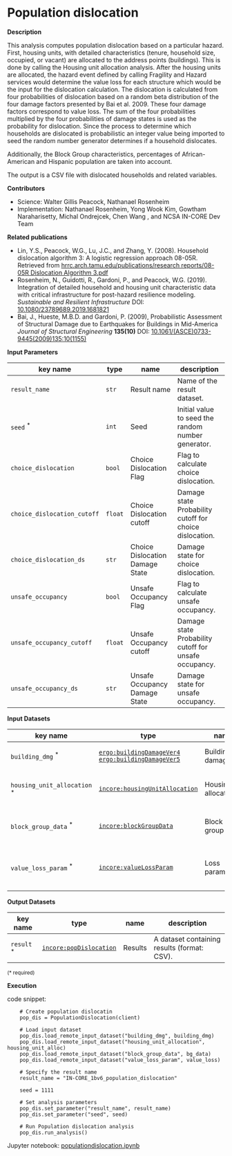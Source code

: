 # Population dislocation

**Description**

This analysis computes population dislocation based on a particular hazard. First, housing units, with detailed characteristics 
(tenure, household size, occupied, or vacant) are allocated to the address points (buildings). This is done by calling the Housing unit allocation analysis.
After the housing units are allocated, the hazard event defined by calling Fragility and Hazard services would determine 
the value loss for each structure which would be the input for the dislocation calculation. The dislocation is calculated 
from four probabilities of dislocation based on a random beta distribution of the four damage factors presented by Bai et al. 2009. 
These four damage factors correspond to value loss. The sum of the four probabilities multiplied by the four probabilities 
of damage states is used as the probability for dislocation. Since the process to determine which households are dislocated 
is probabilistic an integer value being imported to seed the random number generator determines if a household dislocates.

Additionally, the Block Group characteristics, percentages of African-American and Hispanic population are taken into account. 

The output is a CSV file with dislocated households and related variables.

**Contributors**

- Science: Walter Gillis Peacock, Nathanael Rosenheim
- Implementation: Nathanael Rosenheim, Yong Wook Kim, Gowtham Naraharisetty, Michal Ondrejcek, Chen Wang , and NCSA IN-CORE Dev Team

**Related publications**

* Lin, Y.S., Peacock, W.G., Lu, J.C., and Zhang, Y. (2008). Household dislocation algorithm 3: A logistic regression approach 08-05R. 
Retrieved from [hrrc.arch.tamu.edu/publications/research reports/08-05R Dislocation Algorithm 3.pdf](https://hrrc.arch.tamu.edu/publications/research%20reports/08-05R%20Dislocation%20Algorithm%203.pdf)
* Rosenheim, N., Guidotti, R., Gardoni, P., and Peacock, W.G. (2019). Integration of detailed household and housing unit characteristic data with critical infrastructure for post-hazard resilience modeling. *Sustainable and Resilient Infrastructure* DOI: [10.1080/23789689.2019.1681821](https://doi.org/10.1080/23789689.2019.1681821)
* Bai, J., Hueste, M.B.D. and Gardoni, P. (2009), Probabilistic Assessment of Structural Damage due to Earthquakes for Buildings in Mid-America *Journal of Structural Engineering* **135(10)** DOI: [10.1061/(ASCE)0733-9445(2009)135:10(1155)](https://doi.org/10.1061/%28ASCE%290733-9445%282009%29135%3A10%281155%29)

**Input Parameters**

key name | type    | name                            | description
--- |---------|---------------------------------| ---
`result_name` | `str`   | Result name                     |  Name of the result dataset.
`seed` <sup>*</sup> | `int`   | Seed                            | Initial value to seed the random number generator.
`choice_dislocation`| `bool`  | Choice Dislocation Flag         | Flag to calculate choice dislocation.
`choice_dislocation_cutoff`| `float` | Choice Dislocation cutoff            | Damage state Probability cutoff for choice dislocation.
`choice_dislocation_ds`| `str`   | Choice Dislocation Damage State           | Damage state for choice dislocation.
`unsafe_occupancy` | `bool`  | Unsafe Occupancy Flag           | Flag to calculate unsafe occupancy.
`unsafe_occupancy_cutoff` | `float` | Unsafe Occupancy cutoff         | Damage state Probability cutoff for unsafe occupancy.
`unsafe_occupancy_ds` | `str`   | Unsafe Occupancy Damage State   | Damage state for unsafe occupancy.


**Input Datasets**

key name | type | name | description
--- | --- | --- | ---
`building_dmg` <sup>*</sup> | [`ergo:buildingDamageVer4`](https://incore.ncsa.illinois.edu/semantics/api/types/ergo:buildingDamageVer4)<br>[`ergo:buildingDamageVer5`](https://incore.ncsa.illinois.edu/semantics/api/types/ergo:buildingDamageVer5) | Building damage | A building damage dataset.
`housing_unit_allocation` <sup>*</sup> | [`incore:housingUnitAllocation`](https://incore.ncsa.illinois.edu/semantics/api/types/incore:housingUnitAllocation) | Housing allocation | A housing unit allocation dataset.
`block_group_data` <sup>*</sup> | [`incore:blockGroupData`](https://incore.ncsa.illinois.edu/semantics/api/types/incore:blockGroupData) | Block group data | A block group racial distribution dataset.
`value_loss_param` <sup>*</sup> | [`incore:valueLossParam`](https://incore.ncsa.illinois.edu/semantics/api/types/incore:valueLossParam) | Loss parameters | A table with value loss beta distribution parameters.
                    
**Output Datasets** 

key name | type | name | description
--- | --- | --- | ---
`result` <sup>*</sup> | [`incore:popDislocation`](https://incore.ncsa.illinois.edu/semantics/api/types/incore:popDislocation) | Results | A dataset containing results (format: CSV).

<small>(* required)</small>

**Execution**

code snippet:

```
    # Create population dislocatin
    pop_dis = PopulationDislocation(client)

    # Load input dataset
    pop_dis.load_remote_input_dataset("building_dmg", building_dmg)
    pop_dis.load_remote_input_dataset("housing_unit_allocation", housing_unit_alloc)
    pop_dis.load_remote_input_dataset("block_group_data", bg_data)
    pop_dis.load_remote_input_dataset("value_loss_param", value_loss)

    # Specify the result name
    result_name = "IN-CORE_1bv6_population_dislocation"

    seed = 1111

    # Set analysis parameters
    pop_dis.set_parameter("result_name", result_name)
    pop_dis.set_parameter("seed", seed)

    # Run Population dislocation analysis
    pop_dis.run_analysis()
```

Jupyter notebook: [populationdislocation.ipynb](https://github.com/IN-CORE/incore-docs/blob/main/notebooks/populationdislocation.ipynb)